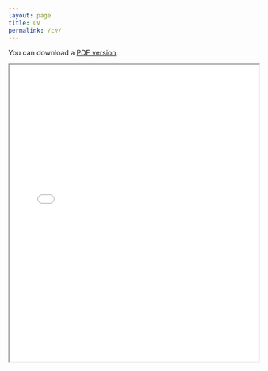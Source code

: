 ```yaml
---
layout: page
title: CV
permalink: /cv/
---
```


You can download a [PDF version](https://drive.google.com/file/d/1tO-5KyrFajDCSu2XgjIizxLmtP7UQokc/view?usp=drive_link).

<iframe
  src="../pdfs/CV.pdf"
  title="iframe Example 1"
  width="100%"
  height="600">
  <p>Your browser does not support iframes.</p>
</iframe>




